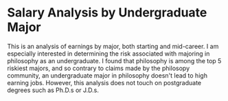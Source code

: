 # Salary Analysis by Undergraduate Major

This is an analysis of earnings by major, both starting and mid-career. I am especially interested in determining the risk associated with majoring in philosophy as an undergraduate. I found that philosophy is among the top 5 riskiest majors, and so contrary to claims made by the philosopy community, an undergraduate major in philosophy doesn't lead to high earning jobs. However, this analysis does not touch on postgraduate degrees such as Ph.D.s or J.D.s. 
